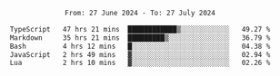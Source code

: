 <div align="center">
<p style="text-align: center;">
<!--START_SECTION:waka-->

```txt
From: 27 June 2024 - To: 27 July 2024

TypeScript   47 hrs 21 mins  ████████████▒░░░░░░░░░░░░   49.27 %
Markdown     35 hrs 21 mins  █████████▒░░░░░░░░░░░░░░░   36.79 %
Bash         4 hrs 12 mins   █░░░░░░░░░░░░░░░░░░░░░░░░   04.38 %
JavaScript   2 hrs 49 mins   ▓░░░░░░░░░░░░░░░░░░░░░░░░   02.94 %
Lua          2 hrs 10 mins   ▓░░░░░░░░░░░░░░░░░░░░░░░░   02.26 %
```

<!--END_SECTION:waka-->
</p>
</div>

